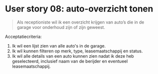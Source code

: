 # User story 08: auto-overzicht tonen

> Als receptioniste wil ik een overzicht krijgen van auto’s die in de garage voor onderhoud zijn of zijn geweest.

Acceptatiecriteria:

1. Ik wil een lijst zien van alle auto's in de garage.
1. Ik wil kunnen filteren op merk, type, leasemaatschappij en status.
1. Ik wil alle details van een auto kunnen zien nadat ik deze heb geselecteerd, inclusief naam van de berijder en eventueel leasemaatschappij.
